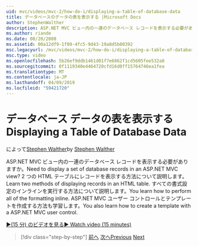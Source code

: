 ```yaml
---
uid: mvc/videos/mvc-2/how-do-i/displaying-a-table-of-database-data
title: データベースのデータの表を表示する |Microsoft Docs
author: StephenWalther
description: ASP.NET MVC ビュー内の一連のデータベース レコードを表示する必要がありますか。 2 つの HTML テーブルにレコードを表示する方法について説明します。 T のすべてを実行する方法について説明します.
ms.author: riande
ms.date: 08/20/2008
ms.assetid: 00a12df9-1f89-4fc5-9d43-19a8d5b80392
msc.legacyurl: /mvc/videos/mvc-2/how-do-i/displaying-a-table-of-database-data
msc.type: video
ms.openlocfilehash: 5b26ef9ddb1461d01f7e6862f1cd5605fee532a8
ms.sourcegitcommit: 0f1119340e4464720cfd16d0ff15764746ea1fea
ms.translationtype: MT
ms.contentlocale: ja-JP
ms.lasthandoff: 04/09/2019
ms.locfileid: "59421720"
---
```

# <a name="displaying-a-table-of-database-data"></a><span data-ttu-id="1147c-105">データベース データの表を表示する</span><span class="sxs-lookup"><span data-stu-id="1147c-105">Displaying a Table of Database Data</span></span>

<span data-ttu-id="1147c-106">によって[Stephen Walther](https://github.com/StephenWalther)</span><span class="sxs-lookup"><span data-stu-id="1147c-106">by [Stephen Walther](https://github.com/StephenWalther)</span></span>

<span data-ttu-id="1147c-107">ASP.NET MVC ビュー内の一連のデータベース レコードを表示する必要がありますか。</span><span class="sxs-lookup"><span data-stu-id="1147c-107">Need to display a set of database records in an ASP.NET MVC view?</span></span> <span data-ttu-id="1147c-108">2 つの HTML テーブルにレコードを表示する方法について説明します。</span><span class="sxs-lookup"><span data-stu-id="1147c-108">Learn two methods of displaying records in an HTML table.</span></span> <span data-ttu-id="1147c-109">すべての書式設定のインラインを実行する方法について説明します。</span><span class="sxs-lookup"><span data-stu-id="1147c-109">You learn how to perform all of the formatting inline.</span></span> <span data-ttu-id="1147c-110">ASP.NET MVC ユーザー コントロールとテンプレートを作成する方法も学習します。</span><span class="sxs-lookup"><span data-stu-id="1147c-110">You also learn how to create a template with a ASP.NET MVC user control.</span></span>

[<span data-ttu-id="1147c-111">&#9654;(15 分) のビデオを見る</span><span class="sxs-lookup"><span data-stu-id="1147c-111">&#9654; Watch video (15 minutes)</span></span>](https://channel9.msdn.com/Blogs/ASP-NET-Site-Videos/displaying-a-table-of-database-data)

> [!div class="step-by-step"]
> <span data-ttu-id="1147c-112">[前へ](creating-model-classes-with-linq-to-sql.md)
> [次へ](what-is-aspnet-mvc-80-minute-technical-video-for-developers-building-nerddinner.md)</span><span class="sxs-lookup"><span data-stu-id="1147c-112">[Previous](creating-model-classes-with-linq-to-sql.md)
[Next](what-is-aspnet-mvc-80-minute-technical-video-for-developers-building-nerddinner.md)</span></span>

